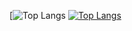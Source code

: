[![Top Langs](https://github-readme-stats.vercel.app/api/top-langs/?username=MassimilianoBattelli&layout=compact&theme=radical&langs_count=8&hide=language1/github.com/MassimilianoBattelli/github-readme-stats)
[![Top Langs](https://github-readme-stats-git-masterrstaa-rickstaa.vercel.app/api/top-langs/?username=MassimilianoBattelli)](https://github.com/MassimilianoBattelli/github-readme-stats)
<!--
**MassimilianoBattelli/MassimilianoBattelli** is a ✨ _special_ ✨ repository because its `README.md` (this file) appears on your GitHub profile.

Here are some ideas to get you started:

- 🔭 I’m currently working on ...
- 🌱 I’m currently learning ...
- 👯 I’m looking to collaborate on ...
- 🤔 I’m looking for help with ...
- 💬 Ask me about ...
- 📫 How to reach me: ...
- 😄 Pronouns: ...
- ⚡ Fun fact: ...
-->
